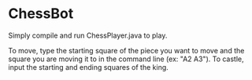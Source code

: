 # ChessBot
Simply compile and run ChessPlayer.java to play.

To move, type the starting square of the piece you want to move and the square you are moving it to in the command line (ex: "A2 A3"). To castle, input the starting and ending squares of the king.
